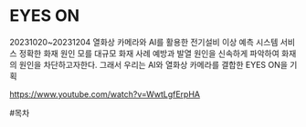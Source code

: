 # EYES ON
20231020~20231204
열화상 카메라와 AI를 활용한 전기설비 이상 예측 시스템 서비스
정확한 화재 원인 모를 대규모 화재 사례 예방과 발열 원인을 신속하게 파악하여 화재의 원인을 차단하고자한다.  그래서 우리는 AI와 열화상 카메라를 결합한 EYES ON을 기획

https://www.youtube.com/watch?v=WwtLgfErpHA

#목차

